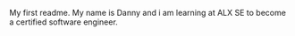 My first readme.
My name is Danny and i am learning at ALX SE to become a certified software engineer. 
